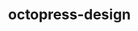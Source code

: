 ---
title: octopress-design
slug: octopress-design
github_link: https://github.com/geeksoflondon/octopress-design
description: ''
---